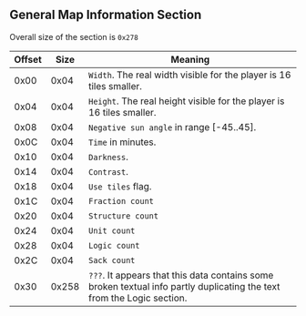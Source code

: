 ## General Map Information Section

Overall size of the section is `0x278`

 Offset | Size | Meaning
--------|------|---------
0x00 | 0x04 | `Width`. The real width visible for the player is 16 tiles smaller.
0x04 | 0x04 | `Height`. The real height visible for the player is 16 tiles smaller.
0x08 | 0x04 | `Negative sun angle` in range [-45..45].
0x0C | 0x04 | `Time` in minutes.
0x10 | 0x04 | `Darkness`.
0x14 | 0x04 | `Contrast`.
0x18 | 0x04 | `Use tiles` flag.
0x1C | 0x04 | `Fraction count`
0x20 | 0x04 | `Structure count`
0x24 | 0x04 | `Unit count`
0x28 | 0x04 | `Logic count`
0x2C | 0x04 | `Sack count`
0x30 | 0x258 | `???`. It appears that this data contains some broken textual info partly duplicating the text from the Logic section.
